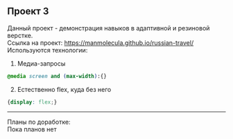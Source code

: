 __Проект 3__
------------------------------------------------------------------------
Данный проект - демонстрация навыков в адаптивной и резиновой верстке.\
Ссылка на проект: https://manmolecula.github.io/russian-travel/ \
Используются технологии:
1. Медиа-запросы
```css
@media screen and (max-width):{}
```
2. Естественно flex, куда без него
```css
{display: flex;}
```
-------------------------------------------------------------------------
Планы по доработке:\
Пока планов нет
